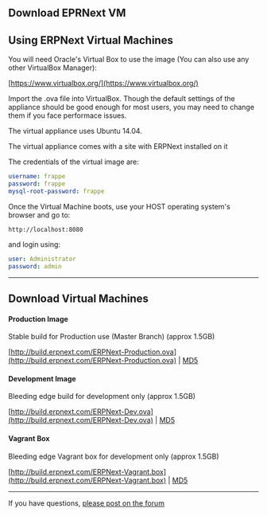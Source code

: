 <section class="top-section">
	<div class='container'>
		<h1>Download EPRNext VM</h1>
	</div>
</section>

## Using ERPNext Virtual Machines

You will need Oracle's Virtual Box to use the image (You can also use any other VirtualBox Manager):

[https://www.virtualbox.org/](https://www.virtualbox.org/)

Import the .ova file into VirtualBox. Though the default settings of the appliance should be good enough for most users, you may need to change them if you face performace issues.

The virtual appliance uses Ubuntu 14.04.

The virtual appliance comes with a site with ERPNext installed on it

The credentials of the virtual image are:

```yml
username: frappe
password: frappe
mysql-root-password: frappe
```

Once the Virtual Machine boots, use your HOST operating system's browser and go to:

    http://localhost:8080

and login using:

```yml
user: Administrator
password: admin
```

---

## Download Virtual Machines

#### Production Image

Stable build for Production use (Master Branch) (approx 1.5GB)

[http://build.erpnext.com/ERPNext-Production.ova](http://build.erpnext.com/ERPNext-Production.ova) | [MD5](http://build.erpnext.com/ERPNext-Production.ova.md5)

#### Development Image

Bleeding edge build for development only (approx 1.5GB)

[http://build.erpnext.com/ERPNext-Dev.ova](http://build.erpnext.com/ERPNext-Dev.ova) | [MD5](http://build.erpnext.com/ERPNext-Dev.ova.md5)

#### Vagrant Box

Bleeding edge Vagrant box for development only (approx 1.5GB)

[http://build.erpnext.com/ERPNext-Vagrant.box](http://build.erpnext.com/ERPNext-Vagrant.box) | [MD5](http://build.erpnext.com/ERPNext-Vagrant.box.md5)

---

If you have questions, [please post on the forum](https://discuss.erpnext.com)